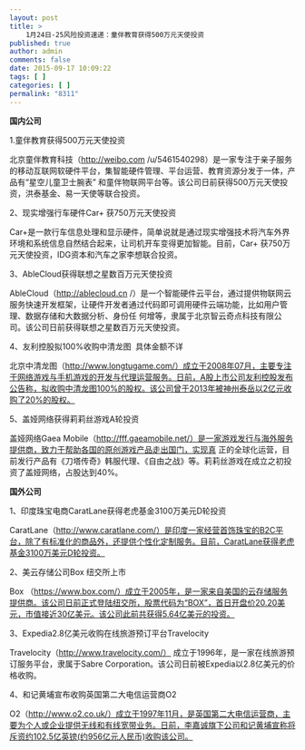 ```yaml
---
layout: post
title: >
    1月24日-25风险投资速递：童伴教育获得500万元天使投资
published: true
author: admin
comments: false
date: 2015-09-17 10:09:22
tags: [ ]
categories: [ ]
permalink: "8311"
---
```



**国内公司**

1.童伴教育获得500万元天使投资

北京童伴教育科技（http://weibo.com /u/5461540298）是一家专注于亲子服务的移动互联网软硬件平台，集智能硬件管理、平台运营、教育资源分发于一体，产品有“星空儿童卫士腕表” 和童伴物联网平台等。该公司日前获得500万元天使投资，洪泰基金、易一天使等联合投资。

2、现实增强行车硬件Car+ 获750万元天使投资

Car+是一款行车信息处理和显示硬件，简单说就是通过现实增强技术将汽车外界环境和系统信息自然结合起来，让司机开车变得更加智能。目前，Car+ 获750万元天使投资，IDG资本和汽车之家李想联合投资。

3、AbleCloud获得联想之星数百万元天使投资

AbleCloud（http://ablecloud.cn /）是一个智能硬件云平台，通过提供物联网云服务快速开发框架，让硬件开发者通过代码即可调用硬件云端功能，比如用户管理、数据存储和大数据分析、身份任 何增等，隶属于北京智云奇点科技有限公司。该公司日前获得联想之星数百万元天使投资。

4、友利控股拟100%收购中清龙图  具体金额不详

北京中清龙图（http://www.longtugame.com/）成立于2008年07月，主要专注于网络游戏与手机游戏的开发与代理运营服务。日前，A股上市公司友利控股发布公告称，拟收购中清龙图100%的股权。该公司曾于2013年被神州泰岳以2亿元收购了20%的股权。

5、盖娅网络获得莉莉丝游戏A轮投资

盖娅网络Gaea Mobile（http://fff.gaeamobile.net/）是一家游戏发行与海外服务提供商，致力于帮助各国的原创游戏产品走出国门，实现真 正的全球化运营，目前发行产品有《刀塔传奇》韩服代理、《自由之战》等。莉莉丝游戏在成立之初投资了盖娅网络，占股达到40%。

**国外公司**

1、印度珠宝电商CaratLane获得老虎基金3100万美元D轮投资

CaratLane（http://www.caratlane.com/）是印度一家经营首饰珠宝的B2C平台，除了有标准化的商品外，还提供个性化定制服务。目前，CaratLane获得老虎基金3100万美元D轮投资。

2、美云存储公司Box 纽交所上市

Box （https://www.box.com/）成立于2005年，是一家来自美国的云存储服务提供商。该公司日前正式登陆纽交所，股票代码为“BOX”，首日开盘价20.20美元，市值接近30亿美元。该公司此前共获得5.64亿美元的投资。

3、Expedia2.8亿美元收购在线旅游预订平台Travelocity

Travelocity（http://www.travelocity.com/） 成立于1996年，是一家在线旅游预订服务平台，隶属于Sabre Corporation。该公司日前被Expedia以2.8亿美元的价格收购。

4、和记黄埔宣布收购英国第二大电信运营商O2

O2（http://www.o2.co.uk/）成立于1997年11月，是英国第二大电信运营商，主要为个人或企业提供无线和有线宽带业务。日前，李嘉诚旗下公司和记黄埔宣称将斥资约102.5亿英镑(约956亿元人民币)收购该公司。